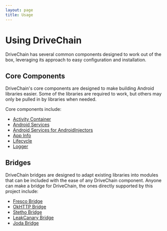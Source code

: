 ```yaml
---
layout: page
title: Usage
---
```


Using DriveChain
================

DriveChain has several common components designed to work out of the
box, leveraging its approach to easy configuration and installation.

Core Components
---------------

DriveChain's core components are designed to make building Android libraries
easier. Some of the libraries are required to work, but others may only
be pulled in by libraries when needed.

Core components include:

 - [Activity Container]
 - [Android Services]
 - [Android Services for AndroidInjectors]
 - [App Info]
 - [Lifecycle]
 - [Logger]
 
[Activity Container]:/activity-container
[Android Services]:/android-services
[Android Services for AndroidInjectors]:/android-services-androidinjectors
[App Info]:/app-info
[Lifecycle]:/lifecycle
[Logger]:/logger

Bridges
-------

DriveChain bridges are designed to adapt existing libraries into modules
that can be included with the ease of any DriveChain component. Anyone can make
a bridge for DriveChain, the ones directly supported by this project include:

 - [Fresco Bridge]
 - [OkHTTP Bridge]
 - [Stetho Bridge]
 - [LeakCanary Bridge]
 - [Joda Bridge]

[Fresco Bridge]:/fresco-bridge
[OkHTTP Bridge]:/okhttp-bridge
[Stetho Bridge]:/stetho-bridge
[LeakCanary Bridge]:/leakcanary-bridge
[Joda Bridge]:/joda_bridge
